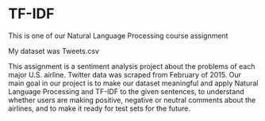 # TF-IDF

This is one of our Natural Language Processing course assignment

My dataset was Tweets.csv

This assignment is a sentiment analysis project about the problems of each major U.S. airline. Twitter data was scraped from February of 2015. Our main goal in our project is to make our dataset meaningful and apply Natural Language Processing and TF-IDF to the given sentences, to understand whether users are making positive, negative or neutral comments about the airlines, and to make it ready for test sets for the future.

